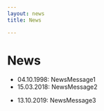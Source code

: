 ```yaml
---
layout: news
title: News

---
```

# News


* 04.10.1998: NewsMessage1
* 15.03.2018: NewsMessage2

<!-- more -->
* 13.10.2019: NewsMessage3
